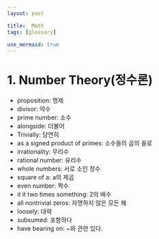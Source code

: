 ```yaml
---
layout: post

title:  Math
tags: [glossary]

use_mermaid: true
---
```


#  1. Number Theory(정수론)
- proposition: 명제
- divisor: 약수
- prime number: 소수
- alongside: 더불어
- Trivially: 당연히
- as a signed product of primes: 소수들의 곱의 꼴로
- irrationality: 무리수
- rational number: 유리수
- whole numbers: 서로 소인 정수
- square of a: a의 제곱
- even number: 짝수
- it it two times something: 2의 배수
- all nontrivial zeros: 자명하지 않은 모든 해
- loosely: 대략
- subsumed: 포함하다
- have bearing on: ~와 관련 있다.
